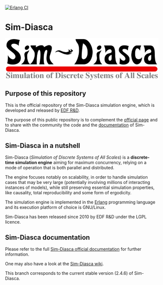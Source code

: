[![Erlang CI](https://github.com/Olivier-Boudeville-EDF/Sim-Diasca/actions/workflows/erlang-ci.yml/badge.svg)](https://github.com/Olivier-Boudeville-EDF/Sim-Diasca/actions/workflows/erlang-ci.yml)
# Sim-Diasca

![](/sim-diasca/doc/common-elements/edf-related/sim-diasca.png)


## Purpose of this repository

This is the official repository of the Sim-Diasca simulation engine, which is developed and released by [EDF R&D](https://www.edf.fr/en/the-edf-group/inventing-the-future-of-energy/r-d-global-expertise).

The purpose of this public repository is to complement the [official page](https://www.edf.fr/en/the-edf-group/inventing-the-future-of-energy/r-d-global-expertise/our-offers/simulation-softwares/sim-diasca) and to share with the community the code and the [documentation](http://olivier-boudeville-edf.github.io/Sim-Diasca/) of Sim-Diasca.


## Sim-Diasca in a nutshell

Sim-Diasca (*Simulation of Discrete Systems of All Scales*) is a **discrete-time simulation engine** aiming for maximum concurrency, relying on a mode of operation that is both parallel and distributed.

The engine focuses notably on scalability, in order to handle simulation cases that may be very large (potentially involving millions of interacting instances of models), while still preserving essential simulation properties, like causality, total reproducibility and some form of ergodicity.

The simulation engine is implemented in the [Erlang](http://erlang.org) programming language and its execution platform of choice is GNU/Linux.

Sim-Diasca has been released since 2010 by EDF R&D under the LGPL licence.

<!--

For more information, please refer to the *Sim-Diasca Technical Manual*.

Until the various elements are available online, please [contact us](https://www.edf.fr/en/the-edf-group/world-s-largest-power-company/activities/research-and-development/scientific-communities/simulation-softwares?logiciel=10832) for an archived copy of the last stable version and its related documentation. -->


## Sim-Diasca documentation

Please refer to the full [Sim-Diasca official documentation](http://olivier-boudeville-edf.github.io/Sim-Diasca/) for further information.

One may also have a look at the [Sim-Diasca wiki](https://github.com/Olivier-Boudeville-EDF/Sim-Diasca/wiki).

This branch corresponds to the current stable version (2.4.6) of Sim-Diasca.
